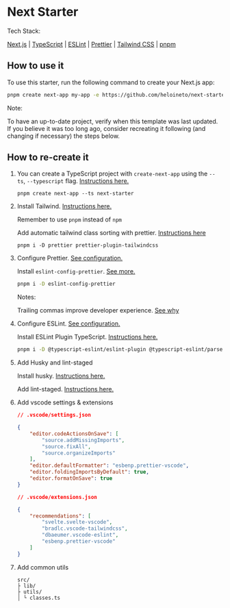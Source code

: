 # Next Starter

Tech Stack:

[Next.js](https://nextjs.org/) | [TypeScript](https://www.typescriptlang.org/) | [ESLint](https://eslint.org/) | [Prettier](https://prettier.io/) | [Tailwind CSS](https://tailwindcss.com/) | [pnpm]()

## How to use it

To use this starter, run the following command to create your Next.js app:

```sh
pnpm create next-app my-app -e https://github.com/heloineto/next-starter.git
```

Note:

To have an up-to-date project, verify when this template was last updated. If you believe it was too long ago, consider recreating it following (and changing if necessary) the steps below.

## How to re-create it

1.  You can create a TypeScript project with `create-next-app` using the `--ts`, `--typescript` flag. [Instructions here.](https://nextjs.org/docs/basic-features/typescript)

    ```shell
    pnpm create next-app --ts next-starter
    ```

1.  Install Tailwind. [Instructions here.](https://tailwindcss.com/docs/guides/nextjs)

    Remember to use `pnpm` instead of `npm`

    Add automatic tailwind class sorting with prettier. [Instructions here](https://tailwindcss.com/blog/automatic-class-sorting-with-prettier)

    ```shell
    pnpm i -D prettier prettier-plugin-tailwindcss
    ```

1.  Configure Prettier. [See configuration.](./.prettierrc)

    Install `eslint-config-prettier`. [See more.](https://prettier.io/docs/en/integrating-with-linters.html)

    ```bash
    pnpm i -D eslint-config-prettier
    ```

    Notes:

    Trailing commas improve developer experience. [See why](https://developer.mozilla.org/en-US/docs/Web/JavaScript/Reference/Trailing_commas)

1.  Configure ESLint. [See configuration.](./.eslintrc.json)

    Install ESLint Plugin TypeScript. [Instructions here.](https://www.npmjs.com/package/@typescript-eslint/eslint-plugin)

    ```bash
    pnpm i -D @typescript-eslint/eslint-plugin @typescript-eslint/parser`
    ```

1.  Add Husky and lint-staged

    Install husky. [Instructions here.](https://typicode.github.io/husky/#/?id=install)

    Add lint-staged. [Instructions here.](https://www.npmjs.com/package/lint-staged)

1.  Add vscode settings & extensions

    ```json
    // .vscode/settings.json

    {
    	"editor.codeActionsOnSave": [
    		"source.addMissingImports",
    		"source.fixAll",
    		"source.organizeImports"
    	],
    	"editor.defaultFormatter": "esbenp.prettier-vscode",
    	"editor.foldingImportsByDefault": true,
    	"editor.formatOnSave": true
    }
    ```

    ```json
    // .vscode/extensions.json

    {
    	"recommendations": [
    		"svelte.svelte-vscode",
    		"bradlc.vscode-tailwindcss",
    		"dbaeumer.vscode-eslint",
    		"esbenp.prettier-vscode"
    	]
    }
    ```

1.  Add common utils

    ```
    src/
    ├ lib/
    ├ utils/
    │ └ classes.ts
    ```
